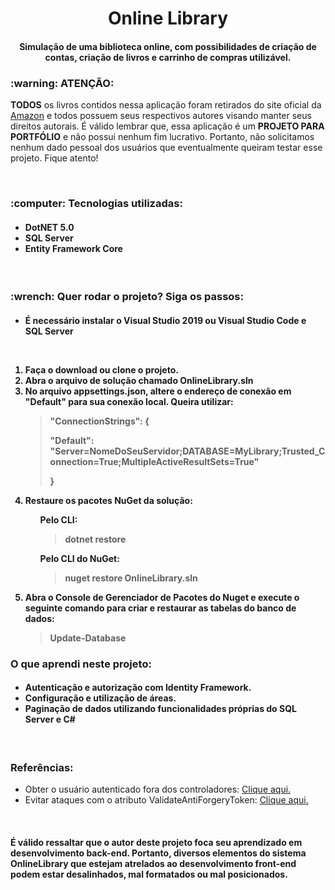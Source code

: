 <h1 align="center">Online Library</h1>
<h4 align="center">Simulação de uma biblioteca online, com possibilidades de criação de contas, criação de livros e carrinho de compras utilizável.</h3>

<h3>:warning: ATENÇÃO:</h3>
<p><strong>TODOS</strong> os livros contidos nessa aplicação foram retirados do site oficial da <a href="https://www.amazon.com.br/Livros/b/?ie=UTF8&node=6740748011&ref_=topnav_storetab_b">Amazon</a> e todos possuem seus respectivos autores visando manter seus direitos autorais. É válido lembrar que, essa aplicação é um <strong>PROJETO PARA PORTFÓLIO</strong> e não possui nenhum fim lucrativo. Portanto, não solicitamos nenhum dado pessoal dos usuários que eventualmente queiram testar esse projeto. Fique atento!<p>

<br/>
<h3>:computer: Tecnologias utilizadas:</h3>
<h4>
 <ul>
  <li>DotNET 5.0</li>
  <li>SQL Server</li>
  <li>Entity Framework Core</li>
  </ul>
</h4>

<br/>
<h3>:wrench: Quer rodar o projeto? Siga os passos:</h3>
<h4>
 <ul><li>É necessário instalar o Visual Studio 2019 ou Visual Studio Code e SQL Server</li></ul>
 
 <br/>
 <ol>
  <li>Faça o download ou clone o projeto.</li>
  <li>Abra o arquivo de solução chamado OnlineLibrary.sln</li>
  <li>No arquivo appsettings.json, altere o endereço de conexão em "Default" para sua conexão local. Queira utilizar:
   <blockquote>
    "ConnectionStrings": { 
     <p>"Default": "Server=NomeDoSeuServidor;DATABASE=MyLibrary;Trusted_Connection=True;MultipleActiveResultSets=True"</p>
    }
   </blockquote>
  </li>
  <li>Restaure os pacotes NuGet da solução:
   <ul>
    <p>Pelo CLI: <blockquote>dotnet restore</blockquote></p>
    <p>Pelo CLI do NuGet: <blockquote>nuget restore OnlineLibrary.sln</blockquote></p>
   </ul>
  </li>
  
  <li>Abra o Console de Gerenciador de Pacotes do Nuget e execute o seguinte comando para criar e restaurar as tabelas do banco de dados:<blockquote>Update-Database</blockquote></li>
 </ol>
</h4>

<h3>O que aprendi neste projeto:</h3>
<h4>
 <ul>
  <li>Autenticação e autorização com Identity Framework.</li>
  <li>Configuração e utilização de áreas.</li>
  <li>Paginação de dados utilizando funcionalidades próprias do SQL Server e C#</li>
 </ul>
</h4>

<br/>
<h3>Referências:</h3>
<ul>
 <li>Obter o usuário autenticado fora dos controladores: <a href="https://stackoverflow.com/questions/57990635/get-current-user-outside-of-controller">Clique aqui.</a></li>
 <li>Evitar ataques com o atributo ValidateAntiForgeryToken: <a href="https://docs.microsoft.com/pt-br/aspnet/core/security/anti-request-forgery?view=aspnetcore-5.0">Clique aqui.</a></li>
 </ul>
 
 <br/>
<h4>É válido ressaltar que o autor deste projeto foca seu aprendizado em desenvolvimento back-end. Portanto, diversos elementos do sistema OnlineLibrary que estejam atrelados ao desenvolvimento front-end podem estar desalinhados, mal formatados ou mal posicionados.
</h4>
